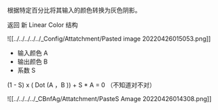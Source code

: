 根据特定百分比将其输入的颜色转换为灰色阴影。

返回 新 Linear Color 结构

![[../../../../../_Config/Attatchment/Pasted image 20220426015053.png]]

- 输入颜色 A 
- 输出颜色 B
- 系数 S

 (1 - S) x ( Dot (A ，B )) + S * A = 0 （不知道对不对）

![[../../../../_CBnfAg/Attatchment/PasteS Amage 20220426014308.png]]



